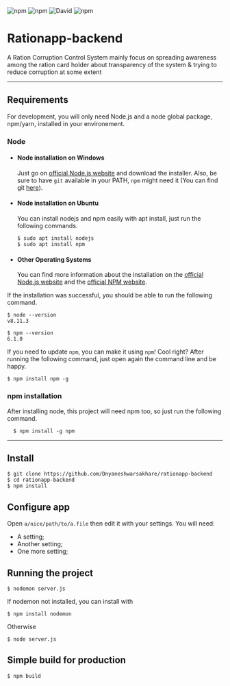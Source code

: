 <img alt="npm" src="https://img.shields.io/badge/npm-v7.5.2-brightgreen">
<img alt="npm" src="https://img.shields.io/badge/Node-v12.17.0-brightgreen">
<img alt="David" src="https://img.shields.io/david/Dnyaneshwarsakhare/rationapp-backend">
<img alt="npm" src="https://img.shields.io/badge/license-ISC-brightgreen">


# Rationapp-backend
A Ration Corruption Control System mainly focus on spreading awareness among the ration card holder about transparency of the system &amp; trying to reduce corruption at some extent

---
## Requirements

For development, you will only need Node.js and a node global package, npm/yarn, installed in your environement.

### Node
- #### Node installation on Windows

  Just go on [official Node.js website](https://nodejs.org/) and download the installer.
Also, be sure to have `git` available in your PATH, `npm` might need it (You can find git [here](https://git-scm.com/)).

- #### Node installation on Ubuntu

  You can install nodejs and npm easily with apt install, just run the following commands.

      $ sudo apt install nodejs
      $ sudo apt install npm

- #### Other Operating Systems
  You can find more information about the installation on the [official Node.js website](https://nodejs.org/) and the [official NPM website](https://npmjs.org/).

If the installation was successful, you should be able to run the following command.

    $ node --version
    v8.11.3

    $ npm --version
    6.1.0

If you need to update `npm`, you can make it using `npm`! Cool right? After running the following command, just open again the command line and be happy.

    $ npm install npm -g

###
### npm installation
  After installing node, this project will need npm too, so just run the following command.

      $ npm install -g npm

---

## Install

    $ git clone https://github.com/Dnyaneshwarsakhare/rationapp-backend
    $ cd rationapp-backend
    $ npm install

## Configure app

Open `a/nice/path/to/a.file` then edit it with your settings. You will need:

- A setting;
- Another setting;
- One more setting;

## Running the project

    $ nodemon server.js

If nodemon not installed, you can install with

    $ npm install nodemon

Otherwise

    $ node server.js

## Simple build for production

    $ npm build
